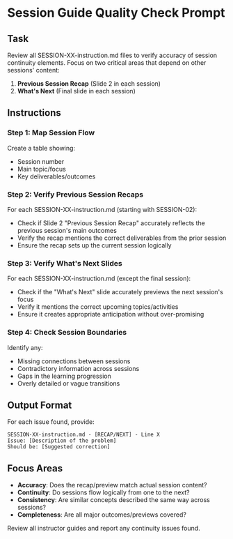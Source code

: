 # Session Guide Quality Check Prompt

## Task
Review all SESSION-XX-instruction.md files to verify accuracy of session continuity elements. Focus on two critical areas that depend on other sessions' content:

1. **Previous Session Recap** (Slide 2 in each session)
2. **What's Next** (Final slide in each session)

## Instructions

### Step 1: Map Session Flow
Create a table showing:
- Session number
- Main topic/focus
- Key deliverables/outcomes

### Step 2: Verify Previous Session Recaps
For each SESSION-XX-instruction.md (starting with SESSION-02):
- Check if Slide 2 "Previous Session Recap" accurately reflects the previous session's main outcomes
- Verify the recap mentions the correct deliverables from the prior session
- Ensure the recap sets up the current session logically

### Step 3: Verify What's Next Slides
For each SESSION-XX-instruction.md (except the final session):
- Check if the "What's Next" slide accurately previews the next session's focus
- Verify it mentions the correct upcoming topics/activities
- Ensure it creates appropriate anticipation without over-promising

### Step 4: Check Session Boundaries
Identify any:
- Missing connections between sessions
- Contradictory information across sessions
- Gaps in the learning progression
- Overly detailed or vague transitions

## Output Format
For each issue found, provide:
```
SESSION-XX-instruction.md - [RECAP/NEXT] - Line X
Issue: [Description of the problem]
Should be: [Suggested correction]
```

## Focus Areas
- **Accuracy**: Does the recap/preview match actual session content?
- **Continuity**: Do sessions flow logically from one to the next?
- **Consistency**: Are similar concepts described the same way across sessions?
- **Completeness**: Are all major outcomes/previews covered?

Review all instructor guides and report any continuity issues found.